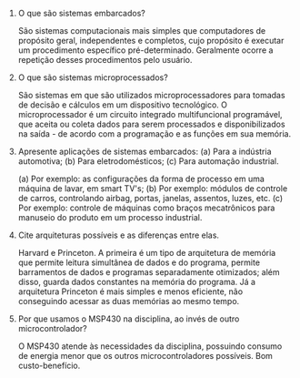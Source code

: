 
1. O que são sistemas embarcados?

    São sistemas computacionais mais simples que computadores de propósito geral, independentes e completos, cujo propósito é executar um procedimento específico pré-determinado. Geralmente ocorre a repetição desses procedimentos pelo usuário.
  
2. O que são sistemas microprocessados?

    São sistemas em que são utilizados microprocessadores para tomadas de decisão e cálculos em um dispositivo tecnológico. O microprocessador é um circuito integrado multifuncional programável, que aceita ou coleta dados para serem processados e disponibilizados na saída - de acordo com a programação e as funções em sua memória. 

3. Apresente aplicações de sistemas embarcados: (a) Para a indústria automotiva; (b) Para eletrodomésticos; (c) Para automação industrial.
   
   (a) Por exemplo: as configurações da forma de processo em uma máquina de lavar, em smart TV's; 
   (b) Por exemplo: módulos de controle de carros, controlando airbag, portas, janelas, assentos, luzes, etc.
   (c) Por exemplo: controle de máquinas como braços mecatrônicos para manuseio do produto em um processo industrial.
      
 4. Cite arquiteturas possíveis e as diferenças entre elas.

    Harvard e Princeton. A primeira é um tipo de arquitetura de memória que permite leitura simultânea de dados e do programa, permite barramentos de dados e programas separadamente otimizados; além disso, guarda dados constantes na memória do programa. Já a arquitetura Princeton é mais simples e menos eficiente, não conseguindo acessar as duas memórias ao mesmo tempo.
 
 5. Por que usamos o MSP430 na disciplina, ao invés de outro microcontrolador?

    O MSP430 atende às necessidades da disciplina, possuindo consumo de energia menor que os outros microcontroladores possíveis. Bom custo-benefício.
